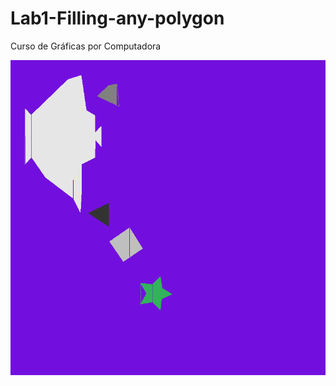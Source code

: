 # Lab1-Filling-any-polygon
Curso de Gráficas por Computadora

![out](https://github.com/dianaxime/Lab1-Filling-any-polygon/blob/master/out.bmp?raw=true)
